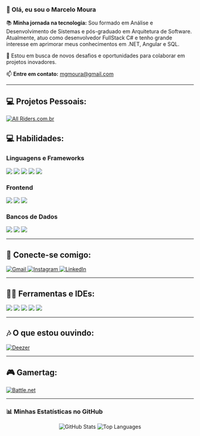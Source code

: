 ### 🧔 Olá, eu sou o Marcelo Moura

📚 **Minha jornada na tecnologia:**
Sou formado em Análise e Desenvolvimento de Sistemas e pós-graduado em Arquitetura de Software. Atualmente, atuo como desenvolvedor FullStack C# e tenho grande interesse em aprimorar meus conhecimentos em .NET, Angular e SQL.

👀 Estou em busca de novos desafios e oportunidades para colaborar em projetos inovadores.

📫 **Entre em contato:** mgmoura@gmail.com

---

## 💻 Projetos Pessoais:

<a href="https://www.allriders.com.br" target="_blank">
  <img src="https://img.shields.io/badge/All%20Riders-000?style=for-the-badge&logo=globe&logoColor=white" alt="All Riders.com.br" />
</a>

## 💻 Habilidades:

### Linguagens e Frameworks
![](https://img.shields.io/badge/.NET-512BD4?style=for-the-badge&logo=dotnet&logoColor=white)
![](https://img.shields.io/badge/Angular-DD0031?style=for-the-badge&logo=angular&logoColor=white)
![](https://img.shields.io/badge/C%23-239120?style=for-the-badge&logo=c-sharp&logoColor=white)
![](https://img.shields.io/badge/Java-ED8B00?style=for-the-badge&logo=openjdk&logoColor=white)
![](https://img.shields.io/badge/Spring-6DB33F?style=for-the-badge&logo=spring&logoColor=white)


### Frontend
![](https://img.shields.io/badge/Bootstrap-563D7C?style=for-the-badge&logo=bootstrap&logoColor=white)
![](https://img.shields.io/badge/TypeScript-007ACC?style=for-the-badge&logo=typescript&logoColor=white)
![](https://img.shields.io/badge/HTML-239120?style=for-the-badge&logo=html5&logoColor=white)


### Bancos de Dados
![](https://img.shields.io/badge/MySQL-00000F?style=for-the-badge&logo=mysql&logoColor=white)
![](https://img.shields.io/badge/MongoDB-4EA94B?style=for-the-badge&logo=mongodb&logoColor=white)
![](https://img.shields.io/badge/SQL-4479A1?style=for-the-badge&logo=mysql&logoColor=white)

---

## 📱 Conecte-se comigo:

<a href="mailto:mgmoura@gmail.com" target="_blank">
  <img src="https://img.shields.io/badge/Gmail-D14836?style=for-the-badge&logo=gmail&logoColor=white" alt="Gmail" />
</a>
<a href="https://instagram.com/mgmoura" target="_blank">
  <img src="https://img.shields.io/badge/Instagram-E4405F?style=for-the-badge&logo=instagram&logoColor=white" alt="Instagram" />
</a>
<a href="https://www.linkedin.com/in/marcelogmoura/" target="_blank">
  <img src="https://img.shields.io/badge/linkedin-%230077B5.svg?style=for-the-badge&logo=linkedin&logoColor=white" alt="LinkedIn" />
</a>

---

## 👩‍💻 Ferramentas e IDEs:

![](https://img.shields.io/badge/Visual%20Studio%20Code-0078d7.svg?style=for-the-badge&logo=visual-studio-code&logoColor=white)
![](https://img.shields.io/badge/Visual%20Studio-5C2D91.svg?style=for-the-badge&logo=visual-studio&logoColor=white)
![](https://img.shields.io/badge/SourceTree-0052CC?style=for-the-badge&logo=sourcetree&logoColor=white)
![](https://img.shields.io/badge/Eclipse-2C2255?style=for-the-badge&logo=eclipse&logoColor=white)
![](https://img.shields.io/badge/IntelliJ_IDEA-000000.svg?style=for-the-badge&logo=intellij-idea&logoColor=white)


---

## 🎶 O que estou ouvindo:

<a href="https://link.deezer.com/s/30KYl1TN5oE1zZagcLy9w" target="_blank">
  <img src="https://img.shields.io/badge/Deezer-FEAA2D?style=for-the-badge&logo=deezer&logoColor=white" alt="Deezer" />
</a>

---

## 🎮 Gamertag:

<a href="DEHUMANIZER#1109" target="_blank">
  <img src="https://img.shields.io/badge/Battle.net-000?style=for-the-badge&logo=battle.net&logoColor=148EFF" alt="Battle.net" />
</a>

---

### 📊 Minhas Estatísticas no GitHub

<p align="center">
  <img src="https://github-readme-stats.vercel.app/api?username=marcelogmoura&show_icons=true&theme=merko" alt="GitHub Stats" />
  <img src="https://github-readme-stats.vercel.app/api/top-langs/?username=marcelogmoura&layout=compact&theme=merko" alt="Top Languages" />
</p>
